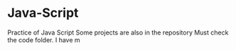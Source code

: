 # Java-Script
Practice of Java Script
Some projects are also in the repository
Must check the code folder.
I have m